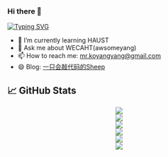 ### Hi there 👋

[![Typing SVG](https://readme-typing-svg.herokuapp.com?color=%23F78A63&lines=Here+are+some+ideas+to+get+you+started%3A)](https://git.io/typing-svg)

- 🌱 I’m currently learning HAUST
- 💬 Ask me about WECAHT(awsomeyang)
- 📫 How to reach me: mr.koyangyang@gmail.com
- 😄 Blog: [一只会敲代码的Sheep](https://koyangyang.github.io)


## &#x1f4c8; GitHub Stats

<div align="center"><img src="https://github-readme-streak-stats.herokuapp.com/?user=koyangyang" ></div>

<div align="center"><img src="https://activity-graph.herokuapp.com/graph?username=koyangyang&theme=github-light" ></div>

<div align="center"><img src="https://cdn.jsdelivr.net/gh/koyangyang/hugo_comment/assets/github-contribution-grid-snake.svg" ></div>

<div align="center"><img src="https://github-readme-stats.vercel.app/api?username=koyangyang&show_icons=true&theme=Gradient" ></div>

<div align="center"><img src="https://github-readme-stats.vercel.app/api/top-langs/?username=koyangyang&layout=compact" ></div>

<div align="center"><img src="https://github-readme-stats.vercel.app/api/wakatime?username=koyangyang" ></div>


<!--
[![Top Langs](https://github-readme-stats.vercel.app/api/top-langs/?username=koyangyang&langs_count=8)](https://github.com/anuraghazra/github-readme-stats)
- 🔭 I’m currently working on ...
- 👯 I’m looking to collaborate on ...
- 🤔 I’m looking for help with ...
- 💬 Ask me about ...
- 📫 How to reach me: ...
- 😄 Pronouns: ...
- ⚡ Fun fact: ...
-->
